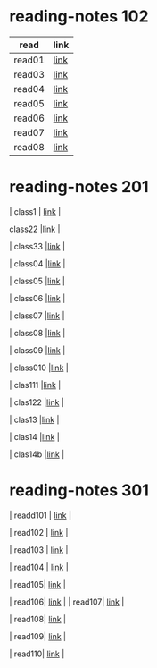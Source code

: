 # reading-notes 102
| read       | link    |
| ------------- | ---------- | 
| read01  | [link](https://sajaalraja.github.io/reading-notes/read01)   |    | read02   |[link](https://sajaalraja.github.io/reading-notes/read02)  |
| read03   |[link](https://sajaalraja.github.io/reading-notes/read03)  |
| read04   |[link](https://sajaalraja.github.io/reading-notes/read04)  |
| read05   |[link](https://sajaalraja.github.io/reading-notes/read05)  |
| read06   |[link](https://sajaalraja.github.io/reading-notes/read06)  |
| read07   |[link](https://sajaalraja.github.io/reading-notes/read07)  |
| read08   |[link](https://sajaalraja.github.io/reading-notes/read08)  |


# reading-notes 201

| class1 | [link](https://sajaalraja.github.io/reading-notes/class1)   | 

 class22   |[link](https://sajaalraja.github.io/reading-notes/class22)  |

| class33   |[link](https://sajaalraja.github.io/reading-notes/class33)  |

| class04  |[link](https://sajaalraja.github.io/reading-notes/class04)  |

| class05  |[link](https://sajaalraja.github.io/reading-notes/class05)  |

| class06  |[link](https://sajaalraja.github.io/reading-notes/class06)  |

| class07  |[link](https://sajaalraja.github.io/reading-notes/class07)  |

| class08  |[link](https://sajaalraja.github.io/reading-notes/class08)  |

| class09  |[link](https://sajaalraja.github.io/reading-notes/class09)  |

| class010 |[link](https://sajaalraja.github.io/reading-notes/class010)  |

| clas111 |[link](https://sajaalraja.github.io/reading-notes/class111)  |

| clas122 |[link](https://sajaalraja.github.io/reading-notes/class122)  |

| clas13 |[link](https://sajaalraja.github.io/reading-notes/class13)  |


| clas14 |[link](https://sajaalraja.github.io/reading-notes/class14)  |


| clas14b |[link](https://sajaalraja.github.io/reading-notes/class14b)  |

# reading-notes 301

| readd101 | [link](https://sajaalraja.github.io/reading-notes/readd101)   | 

| read102 | [link](https://sajaalraja.github.io/reading-notes/read102)   | 

| read103 | [link](https://sajaalraja.github.io/reading-notes/read103)   | 

| read104 | [link](https://sajaalraja.github.io/reading-notes/read104)   | 

| read105| [link](https://sajaalraja.github.io/reading-notes/read105)   | 

| read106| [link](https://sajaalraja.github.io/reading-notes/read106)   | 
| read107| [link](https://sajaalraja.github.io/reading-notes/read107)   | 

| read108| [link](https://sajaalraja.github.io/reading-notes/read108)   | 


| read109| [link](https://sajaalraja.github.io/reading-notes/read109)   | 

| read110| [link](https://sajaalraja.github.io/reading-notes/read110)   | 